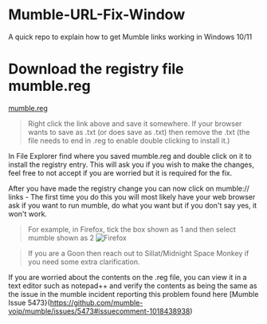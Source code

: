 # Mumble-URL-Fix-Window
A quick repo to explain how to get Mumble links working in Windows 10/11

# Download the registry file mumble.reg
[mumble.reg](https://rtigd2.github.io/Mumble-URL-Fix-Window/mumble.reg)
> Right click the link above and save it somewhere. If your browser wants to save as .txt (or does save as .txt) then remove the .txt (the file needs to end in .reg to enable double clicking to install it.)

In File Explorer find where you saved mumble.reg and double click on it to install the registry entry. This will ask you if you wish to make the changes, feel free to not accept if you are worried but it is required for the fix.

After you have made the registry change you can now click on mumble:// links - The first time you do this you will most likely have your web browser ask if you want to run mumble, do what you want but if you don't say yes, it won't work.

> For example, in Firefox, tick the box shown as 1 and then select mumble shown as 2
![Firefox](https://rtigd2.github.io/Mumble-URL-Fix-Window/Mumble-step-1.png)

> If you are a Goon then reach out to Sillat/Midnight Space Monkey if you need some extra clarification.

If you are worried about the contents on the .reg file, you can view it in a text editor such as notepad++ and verify the contents as being the same as the issue in the mumble incident reporting this problem found here
[Mumble Issue 5473}(https://github.com/mumble-voip/mumble/issues/5473#issuecomment-1018438938)

